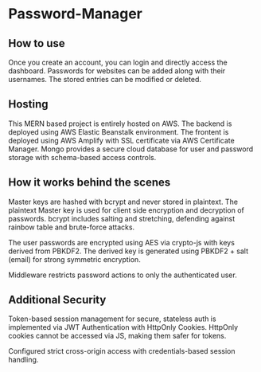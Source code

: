 # Password-Manager

## How to use
Once you create an account, you can login and directly access the dashboard. Passwords for websites can be added along with their usernames. The stored entries can be modified or deleted.

## Hosting
This MERN based project is entirely hosted on AWS. The backend is deployed using AWS Elastic Beanstalk environment. The frontent is deployed using AWS Amplify with SSL certificate via AWS Certificate Manager. Mongo provides a secure cloud database for user and password storage with schema-based access controls.

## How it works behind the scenes
Master keys are hashed with bcrypt and never stored in plaintext. The plaintext Master key is used for client side encryption and decryption of passwords. bcrypt includes salting and stretching, defending against rainbow table and brute-force attacks.

The user passwords are encrypted using AES via crypto-js with keys derived from PBKDF2. The derived key is generated using PBKDF2 + salt (email) for strong symmetric encryption.

Middleware restricts password actions to only the authenticated user.

## Additional Security
Token-based session management for secure, stateless auth is implemented via JWT Authentication with HttpOnly Cookies. HttpOnly cookies cannot be accessed via JS, making them safer for tokens.

Configured strict cross-origin access with credentials-based session handling.
